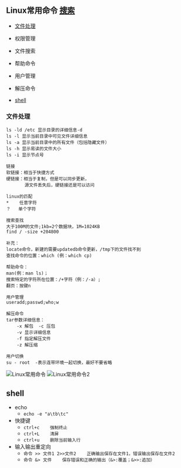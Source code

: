## Linux常用命令  [搜索](https://wangchujiang.com/linux-command/)  
* [文件处理](#文件处理)
* 权限管理
* 文件搜索
* 帮助命令
* 用户管理
* 解压命令

* [shell](#shell)

### 文件处理

```
ls -ld /etc 显示目录的详细信息-d
ls -l 显示当前目录中可见文件详细信息
ls -a 显示当前目录中的所有文件（包括隐藏文件）
ls -h 显示易读的文件大小
ls -i 显示节点号
```
```
链接
软链接：相当于快捷方式
硬链接：相当于复制，但是可以同步更新，
       源文件丢失后，硬链接还是可以访问
```
```
linux的匹配
*    任意字符
？   单个字符
```
```
搜索查找
大于100M的文件;1kb=2个数据块，1M=1024KB
find / -size +204800

补充：
locate命令，新建的需要updatedb命令更新，/tmp下的文件找不到
查找命令的位置：which (例：which cp)
```

```
帮助命令：
man(例：man ls)；
搜索特定的字符所在位置：/+字符（例：/-a）;
翻页：按键n
```

```
用户管理
useradd;passwd;who;w
```

```
解压命令
tar参数详细信息：
    -x 解包  -c 压包
    -v 显示详细信息
    -f 指定解压文件
    -z 解压缩
```

```
用户切换
su - root  -表示连带环境一起切换，最好不要省略
```
![Linux常用命令](https://i.ibb.co/ggS8BHD/Linux.jpg)
![Linux常用命令2](https://i.ibb.co/26Kk46Q/Linux-2.jpg)  


<span id="shell"></span>
## shell
* echo
  * `echo -e "a\tb\tc"`
* 快捷键
  * `ctrl+c    强制终止`
  * `ctrl+L    清屏`
  * `ctrl+u    删除当前输入行`
* 输入输出重定向
  * `命令 >> 文件1 2>>文件2    正确输出保存在文件1，错误输出保存在文件2`
  * `命令 &> 文件    保存错误和正确的输出（&>:覆盖；&>>:追加）`
